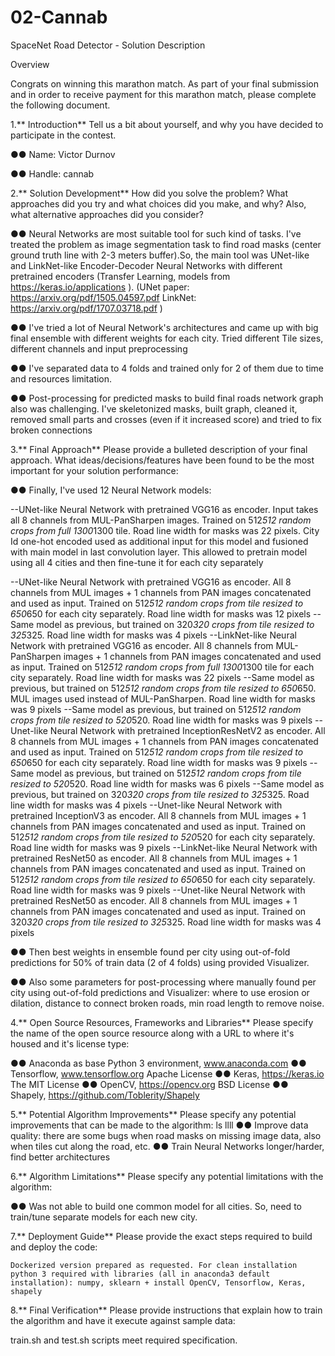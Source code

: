 # 02-Cannab 
SpaceNet Road Detector - Solution Description

Overview

Congrats on winning this marathon match. As part of your final submission and in order to receive payment for this marathon match, please complete the following document.

1.** Introduction**
Tell us a bit about yourself, and why you have decided to participate in the contest.

●● Name: Victor Durnov

●● Handle: cannab


2.** Solution Development**
How did you solve the problem? What approaches did you try and what choices did you make, and why? Also, what alternative approaches did you consider?

●● Neural Networks are most suitable tool for such kind of tasks. I've treated the problem as image segmentation task to find road masks (center ground truth line with 2-3 meters buffer).So, the main tool was UNet-like and LinkNet-like Encoder-Decoder Neural Networks with different pretrained encoders (Transfer Learning, models from https://keras.io/applications ). (UNet paper: https://arxiv.org/pdf/1505.04597.pdf LinkNet: https://arxiv.org/pdf/1707.03718.pdf )

●● I've tried a lot of Neural Network's architectures and came up with big final ensemble with different weights for each city. Tried different Tile sizes, different channels and input preprocessing

●● I've separated data to 4 folds and trained only for 2 of them due to time and resources limitation.

●● Post-processing for predicted masks to build final roads network graph also was challenging. I've skeletonized masks, built graph, cleaned it, removed small parts and crosses (even if it increased score) and tried to fix broken connections

3.** Final Approach**
Please provide a bulleted description of your final approach. What ideas/decisions/features have been found to be the most important for your solution performance:

●● Finally, I've used 12 Neural Network models:

--UNet-like Neural Network with pretrained VGG16 as encoder. Input takes all 8 channels from MUL-PanSharpen images. Trained on 512*512 random crops from full 1300*1300 tile. Road line width for masks was 22 pixels. City Id one-hot encoded used as additional input for this model and fusioned with main model in last convolution layer. This allowed to pretrain model using all 4 cities and then fine-tune it for each city separately

--UNet-like Neural Network with pretrained VGG16 as encoder. All 8 channels from MUL images + 1 channels from PAN images concatenated and used as input. Trained on 512*512 random crops from tile resized to 650*650 for each city separately. Road line width for masks was 12 pixels
--Same model as previous, but trained on 320*320 crops from tile resized to 325*325. Road line width for masks was 4 pixels
--LinkNet-like Neural Network with pretrained VGG16 as encoder. All 8 channels from MUL-PanSharpen images + 1 channels from PAN images concatenated and used as input. Trained on 512*512 random crops from full 1300*1300 tile for each city separately. Road line width for masks was 22 pixels
--Same model as previous, but trained on 512*512 random crops from tile resized to 650*650. MUL images used instead of MUL-PanSharpen. Road line width for masks was 9 pixels
--Same model as previous, but trained on 512*512 random crops from tile resized to 520*520. Road line width for masks was 9 pixels
--Unet-like Neural Network with pretrained InceptionResNetV2 as encoder. All 8 channels from MUL images + 1 channels from PAN images concatenated and used as input. Trained on 512*512 random crops from tile resized to 650*650 for each city separately. Road line width for masks was 9 pixels
--Same model as previous, but trained on 512*512 random crops from tile resized to 520*520. Road line width for masks was 6 pixels
--Same model as previous, but trained on 320*320 crops from tile resized to 325*325. Road line width for masks was 4 pixels
--Unet-like Neural Network with pretrained InceptionV3 as encoder. All 8 channels from MUL images + 1 channels from PAN images concatenated and used as input. Trained on 512*512 random crops from tile resized to 520*520 for each city separately. Road line width for masks was 9 pixels
--LinkNet-like Neural Network with pretrained ResNet50 as encoder. All 8 channels from MUL images + 1 channels from PAN images concatenated and used as input. Trained on 512*512 random crops from tile resized to 650*650 for each city separately. Road line width for masks was 9 pixels
--Unet-like Neural Network with pretrained ResNet50 as encoder. All 8 channels from MUL images + 1 channels from PAN images concatenated and used as input. Trained on 320*320 crops from tile resized to 325*325. Road line width for masks was 4 pixels

●● Then best weights in ensemble found per city using out-of-fold predictions for 50% of train data (2 of 4 folds) using provided Visualizer.

●● Also some parameters for post-processing where manually found per city using out-of-fold predictions and Visualizer: where to use erosion or dilation, distance to connect broken roads, min road length to remove noise.

4.** Open Source Resources, Frameworks and Libraries**
Please specify the name of the open source resource along with a URL to where it's housed and it's license type:

●● Anaconda as base Python 3 environment, www.anaconda.com
●● Tensorflow, www.tensorflow.org Apache License
●● Keras, https://keras.io The MIT License
●● OpenCV, https://opencv.org BSD License
●● Shapely, https://github.com/Toblerity/Shapely

5.** Potential Algorithm Improvements**
Please specify any potential improvements that can be made to the algorithm:
ls
llll
●● Improve data quality: there are some bugs when road masks on missing image data, also when tiles cut along the road, etc.
●● Train Neural Networks longer/harder, find better architectures

6.** Algorithm Limitations**
Please specify any potential limitations with the algorithm:

●● Was not able to build one common model for all cities. So, need to train/tune separate models for each new city.

7.** Deployment Guide**
Please provide the exact steps required to build and deploy the code:

    Dockerized version prepared as requested. For clean installation python 3 required with libraries (all in anaconda3 default installation): numpy, sklearn + install OpenCV, Tensorflow, Keras, shapely
8.** Final Verification**
Please provide instructions that explain how to train the algorithm and have it execute against sample data:

train.sh and test.sh scripts meet required specification.

